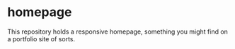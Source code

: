# homepage
This repository holds a responsive homepage, something you might find on a portfolio site of sorts.
